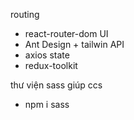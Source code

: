  routing
- react-router-dom
UI
- Ant Design + tailwin
API 
- axios
state
- redux-toolkit

thư viện sass giúp ccs
- npm i sass